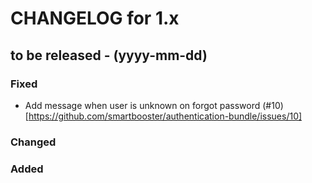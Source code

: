 CHANGELOG for 1.x
===================

## to be released - (yyyy-mm-dd)

### Fixed

- Add message when user is unknown on forgot password (#10)[https://github.com/smartbooster/authentication-bundle/issues/10]

### Changed

### Added

